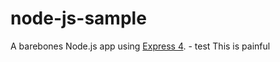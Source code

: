 # node-js-sample

A barebones Node.js app using [Express 4](http://expressjs.com/). - test
This is painful
